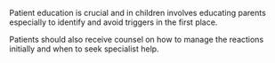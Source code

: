 Patient education is crucial and in children involves educating parents especially to identify and avoid triggers in the first place.

Patients should also receive counsel on how to manage the reactions initially and when to seek specialist help.